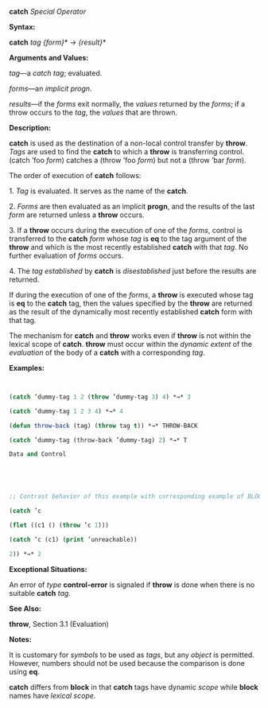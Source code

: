 **catch** *Special Operator* 



**Syntax:** 



**catch** *tag \{form\}*\* *→ \{result\}*\* 



**Arguments and Values:** 



*tag*—a *catch tag*; evaluated. 



*forms*—an *implicit progn*. 



*results*—if the *forms* exit normally, the *values* returned by the *forms*; if a throw occurs to the *tag*, the *values* that are thrown. 



**Description:** 



**catch** is used as the destination of a non-local control transfer by **throw**. *Tags* are used to find the **catch** to which a **throw** is transferring control. (catch ’foo *form*) catches a (throw ’foo *form*) but not a (throw ’bar *form*). 



The order of execution of **catch** follows: 



1\. *Tag* is evaluated. It serves as the name of the **catch**. 



2\. *Forms* are then evaluated as an implicit **progn**, and the results of the last *form* are returned unless a **throw** occurs. 



3\. If a **throw** occurs during the execution of one of the *forms*, control is transferred to the **catch** *form* whose *tag* is **eq** to the tag argument of the **throw** and which is the most recently established **catch** with that *tag*. No further evaluation of *forms* occurs. 



4\. The *tag established* by **catch** is *disestablished* just before the results are returned. 



If during the execution of one of the *forms*, a **throw** is executed whose tag is **eq** to the **catch** tag, then the values specified by the **throw** are returned as the result of the dynamically most recently established **catch** form with that tag. 



The mechanism for **catch** and **throw** works even if **throw** is not within the lexical scope of **catch**. **throw** must occur within the *dynamic extent* of the *evaluation* of the body of a **catch** with a corresponding *tag*. 



**Examples:**
```lisp
 

(catch ’dummy-tag 1 2 (throw ’dummy-tag 3) 4) *→* 3 

(catch ’dummy-tag 1 2 3 4) *→* 4 

(defun throw-back (tag) (throw tag t)) *→* THROW-BACK 

(catch ’dummy-tag (throw-back ’dummy-tag) 2) *→* T 

Data and Control 





;; Contrast behavior of this example with corresponding example of BLOCK. 

(catch ’c 

(flet ((c1 () (throw ’c 1))) 

(catch ’c (c1) (print ’unreachable)) 

2)) *→* 2 


```
**Exceptional Situations:** 



An error of *type* **control-error** is signaled if **throw** is done when there is no suitable **catch** *tag*. 



**See Also:** 



**throw**, Section 3.1 (Evaluation) 



**Notes:** 



It is customary for *symbols* to be used as *tags*, but any *object* is permitted. However, numbers should not be used because the comparison is done using **eq**. 



**catch** differs from **block** in that **catch** tags have dynamic *scope* while **block** names have *lexical scope*. 



